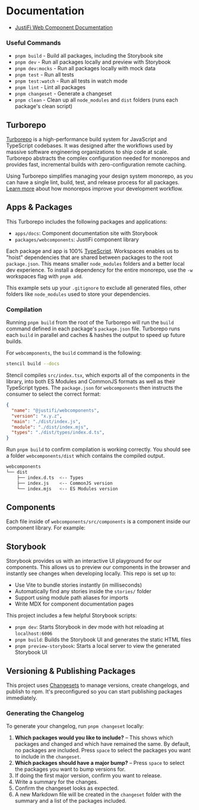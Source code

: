 # Documentation

- [JustiFi Web Component Documentation](https://storybook.justifi.ai/?path=/docs/introduction--docs)

### Useful Commands

- `pnpm build` - Build all packages, including the Storybook site
- `pnpm dev` - Run all packages locally and preview with Storybook
- `pnpm dev:mocks` - Run all packages locally with mock data
- `pnpm test` - Run all tests
- `pnpm test:watch` - Run all tests in watch mode
- `pnpm lint` - Lint all packages
- `pnpm changeset` - Generate a changeset
- `pnpm clean` - Clean up all `node_modules` and `dist` folders (runs each package's clean script)

## Turborepo

[Turborepo](https://turbo.build/repo) is a high-performance build system for JavaScript and TypeScript codebases. It was designed after the workflows used by massive software engineering organizations to ship code at scale. Turborepo abstracts the complex configuration needed for monorepos and provides fast, incremental builds with zero-configuration remote caching.

Using Turborepo simplifies managing your design system monorepo, as you can have a single lint, build, test, and release process for all packages. [Learn more](https://vercel.com/blog/monorepos-are-changing-how-teams-build-software) about how monorepos improve your development workflow.

## Apps & Packages

This Turborepo includes the following packages and applications:

- `apps/docs`: Component documentation site with Storybook
- `packages/webcomponents`: JustiFi component library

Each package and app is 100% [TypeScript](https://www.typescriptlang.org/). Workspaces enables us to "hoist" dependencies that are shared between packages to the root `package.json`. This means smaller `node_modules` folders and a better local dev experience. To install a dependency for the entire monorepo, use the `-w` workspaces flag with `pnpm add`.

This example sets up your `.gitignore` to exclude all generated files, other folders like `node_modules` used to store your dependencies.

### Compilation

Running `pnpm build` from the root of the Turborepo will run the `build` command defined in each package's `package.json` file. Turborepo runs each `build` in parallel and caches & hashes the output to speed up future builds.

For `webcomponents`, the `build` command is the following:

```bash
stencil build --docs
```

Stencil compiles `src/index.tsx`, which exports all of the components in the library, into both ES Modules and CommonJS formats as well as their TypeScript types. The `package.json` for `webcomponents` then instructs the consumer to select the correct format:

```json:webcomponents/package.json
{
  "name": "@justifi/webcomponents",
  "version": "x.y.z",
  "main": "./dist/index.js",
  "module": "./dist/index.mjs",
  "types": "./dist/types/index.d.ts",
}
```

Run `pnpm build` to confirm compilation is working correctly. You should see a folder `webcomponents/dist` which contains the compiled output.

```bash
webcomponents
└── dist
    ├── index.d.ts  <-- Types
    ├── index.js    <-- CommonJS version
    └── index.mjs   <-- ES Modules version
```

## Components

Each file inside of `webcomponents/src/components` is a component inside our component library. For example:

## Storybook

Storybook provides us with an interactive UI playground for our components. This allows us to preview our components in the browser and instantly see changes when developing locally. This repo is set up to:

- Use Vite to bundle stories instantly (in milliseconds)
- Automatically find any stories inside the `stories/` folder
- Support using module path aliases for imports
- Write MDX for component documentation pages

This project includes a few helpful Storybook scripts:

- `pnpm dev`: Starts Storybook in dev mode with hot reloading at `localhost:6006`
- `pnpm build`: Builds the Storybook UI and generates the static HTML files
- `pnpm preview-storybook`: Starts a local server to view the generated Storybook UI

## Versioning & Publishing Packages

This project uses [Changesets](https://github.com/changesets/changesets) to manage versions, create changelogs, and publish to npm. It's preconfigured so you can start publishing packages immediately.

### Generating the Changelog

To generate your changelog, run `pnpm changeset` locally:

1. **Which packages would you like to include?** – This shows which packages and changed and which have remained the same. By default, no packages are included. Press `space` to select the packages you want to include in the `changeset`.
1. **Which packages should have a major bump?** – Press `space` to select the packages you want to bump versions for.
1. If doing the first major version, confirm you want to release.
1. Write a summary for the changes.
1. Confirm the changeset looks as expected.
1. A new Markdown file will be created in the `changeset` folder with the summary and a list of the packages included.
